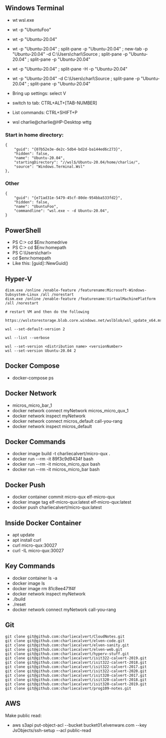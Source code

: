 ## Windows Terminal

- wt wsl.exe
- wt -p "UbuntuFoo"
- wt -p "Ubuntu-20.04"
- wt -p "Ubuntu-20.04" ; split-pane -p "Ubuntu-20.04" ; new-tab -p "Ubuntu-20.04" -d C:\Users\charl\Source ; split-pane -p "Ubuntu-20.04" ; split-pane -p "Ubuntu-20.04"
- wt -p "Ubuntu-20.04" ; split-pane -H -p "Ubuntu-20.04" 
- wt -p "Ubuntu-20.04" -d C:\Users\charl\Source ; split-pane -p "Ubuntu-20.04" ; split-pane -p "Ubuntu-20.04"

- Bring up settings: select V
- switch to tab: CTRL+ALT+[TAB-NUMBER]
- List commands: CTRL+SHIFT+P
- wsl charlie@charlie@HP-Desktop wttg

### Start in home directory:

    {
        "guid": "{07b52e3e-de2c-5db4-bd2d-ba144ed6c273}",
        "hidden": false,
        "name": "Ubuntu-20.04",
        "startingDirectory": "//wsl$/Ubuntu-20.04/home/charlie/",
        "source": "Windows.Terminal.Wsl"
    },

###  Other

    {
        "guid": "{e71ad31e-5479-45cf-80de-954bba533fd2}",
        "hidden": false,
        "name": "UbuntuFoo",
        "commandline": "wsl.exe ~ -d Ubuntu-20.04",
    }

## PowerShell 

- PS C:\> cd $Env:homedrive
- PS C:\> cd $Env:homepath
- PS C:\Users\charl>
- cd $env:homepath
- Like this: [guid]::NewGuid()

## Hyper-V

    dism.exe /online /enable-feature /featurename:Microsoft-Windows-Subsystem-Linux /all /norestart
    dism.exe /online /enable-feature /featurename:VirtualMachinePlatform /all /norestart

    # restart VM and then do the following

    https://wslstorestorage.blob.core.windows.net/wslblob/wsl_update_x64.msi

    wsl --set-default-version 2

    wsl --list --verbose

    wsl --set-version <distribution name> <versionNumber>
    wsl --set-version Ubuntu-20.04 2

## Docker Compose

- docker-compose ps

## Docker Network 

- micros_micro_bar_1
- docker network connect myNetwork micros_micro_qux_1
- docker network inspect myNetwork
- docker network connect micros_default call-you-rang
- docker network inspect micros_default

## Docker Commands 

- docker image build -t charliecalvert/micro-qux .
- docker run --rm -it 89f3c9d9434f bash
- docker run --rm -it micros_micro_qux bash
- docker run --rm -it micros_micro_bar bash

## Docker Push

- docker container commit micro-qux elf-micro-qux
- docker image tag elf-micro-qux:latest elf-micro-qux:latest
- docker push charliecalvert/micro-qux:latest

## Inside Docker Container

- apt update
- apt install curl
- curl micro-qux:30027
- curl -IL micro-qux:30027

## Key Commands

- docker container ls -a
- docker image ls
- docker image rm 81c8ee471f4f
- docker network inspect myNetwork
- ./build
- ./reset
- docker network connect myNetwork call-you-rang

## Git

    git clone git@github.com:charliecalvert/CloudNotes.git
    git clone git@github.com:charliecalvert/elven-code.git
    git clone git@github.com:charliecalvert/elven-sanity.git
    git clone git@github.com:charliecalvert/elven-web.git
    git clone git@github.com:charliecalvert/hyperv-stuff.git
    git clone git@github.com:charliecalvert/isit322-calvert-2019.git
    git clone git@github.com:charliecalvert/isit322-calvert-2018.git
    git clone git@github.com:charliecalvert/isit322-calvert-2017.git
    git clone git@github.com:charliecalvert/isit322-calvert-2020.git
    git clone git@github.com:charliecalvert/isit320-calvert-2017.git
    git clone git@github.com:charliecalvert/isit320-calvert-2018.git
    git clone git@github.com:charliecalvert/isit320-calvert-2019.git
    git clone git@github.com:charliecalvert/prog109-notes.git

## AWS

Make public read:

- aws s3api put-object-acl --bucket bucket01.elvenware.com --key JsObjects/ssh-setup --acl public-read
